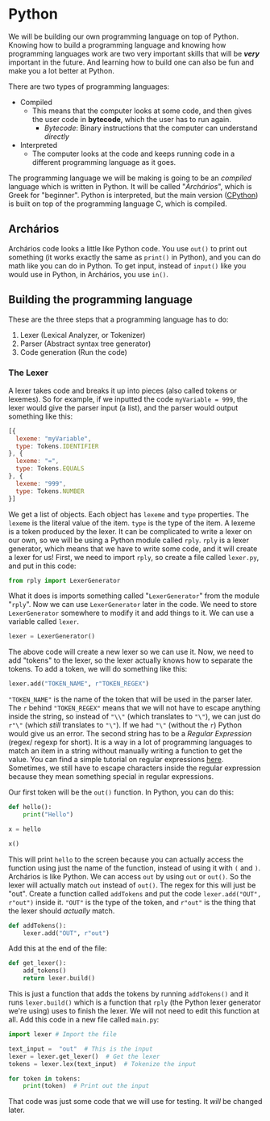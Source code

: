 # Python
We will be building our own programming language on top of Python. Knowing how to build a programming language and knowing how programming languages work are two very important skills that will be ***very*** important in the future. And learning how to build one can also be fun and make you a lot better at Python.

 There are two types of programming languages:
- Compiled
	- This means that the computer looks at some code, and then gives the user code in **bytecode**, which the user has to run again.
		- *Bytecode*: Binary instructions that the computer can understand *directly*
- Interpreted
	- The computer looks at the code and keeps running code in a different programming language as it goes.

The programming language we will be making is going to be an *compiled* language which is written in Python. It will be called "*Archários*", which is Greek for "beginner". Python is interpreted, but the main version ([CPython](https://github.com/python/cpython)) is built on top of the programming language C, which is compiled.

## Archários
Archários code looks a little like Python code. You use `out()` to print out  something (it works exactly the same as `print()` in Python), and you can do math like you can do in Python. To get input, instead of `input()` like you would use in Python, in Archários, you use `in()`.

## Building the programming language
These are the three steps that a programming language has to do:
1. Lexer (Lexical Analyzer, or Tokenizer)
2. Parser (Abstract syntax tree generator)
3. Code generation (Run the code)

### The Lexer
A lexer takes code and breaks it up into pieces (also called tokens or lexemes). So for example, if we inputted the code `myVariable = 999`, the lexer would give the parser input (a list), and the parser would output something like this:
```javascript
[{
  lexeme: "myVariable",
  type: Tokens.IDENTIFIER
}, {
  lexeme: "=",
  type: Tokens.EQUALS
}, {
  lexeme: "999",
  type: Tokens.NUMBER
}]
```

We get a list of objects. Each object has `lexeme` and `type` properties. The `lexeme` is the literal value of the item. `type` is the type of the item. A lexeme is a token produced by the lexer. It can be complicated to write a lexer on our own, so we will be using a Python module called `rply`. `rply` is a lexer generator, which means that we have to write some code, and it will create a lexer for us! First, we need to import `rply`, so create a file called `lexer.py`, and put in this code:
```python
from rply import LexerGenerator
```
What it does is imports something called "`LexerGenerator`" from the module "`rply`". Now we can use `LexerGenerator` later in the code. We need to store `LexerGenerator` somewhere to modify it and add things to it. We can use a variable called `lexer`.
```python
lexer = LexerGenerator()
```
The above code will create a new lexer so we can use it. Now, we need to add "tokens" to the lexer, so the lexer actually knows how to separate the tokens. To add a token, we will do something like this:
```python
lexer.add("TOKEN_NAME", r"TOKEN_REGEX")
```
`"TOKEN_NAME"` is the name of the token that will be used in the parser later. The `r` behind `"TOKEN_REGEX"` means that we will not have to escape anything inside the string, so instead of `"\\"` (which translates to `"\"`), we can just do `r"\"` (which *still* translates to `"\"`). If we had `"\"` (without the `r`) Python would give us an error. The second string has to be a *Regular Expression* (regex/ regexp for short). It is a way in a lot of programming languages to match an item in a string without manually writing a function to get the value. You can find a simple tutorial on regular expressions [here]([https://www.w3schools.com/python/pyton_regex.asp). Sometimes, we still have to escape characters inside the regular expression because they mean something special in regular expressions. 

Our first token will be the `out()` function. In Python, you can do this:
```python
def hello():
	print("Hello")

x = hello

x()
```
This will print `hello` to the screen because you can actually access the function using just the name of the function, instead of using it with `(` and `)`. Archários is like Python. We can access `out` by using `out` or `out()`. So the lexer will actually match `out` instead of `out()`. The regex for this will just be "out".  Create a function called `addTokens` and put the code `lexer.add("OUT", r"out")` inside it. `"OUT"` is the type of the token, and `r"out"` is the thing that the lexer should *actually* match.
```python
def addTokens():
	lexer.add("OUT", r"out")
```
Add this at the end of the file:
```python
def get_lexer():
	add_tokens()
	return lexer.build()
```
This is just a function that adds the tokens by running `addTokens()` and it runs `lexer.build()` which is a function that `rply` (the Python lexer generator we're using) uses to finish the lexer. We will not need to edit this function at all. Add this code in a new file called `main.py`:
```python
import lexer # Import the file

text_input =  "out"  # This is the input
lexer = lexer.get_lexer()  # Get the lexer
tokens = lexer.lex(text_input)  # Tokenize the input

for token in tokens:
	print(token)  # Print out the input
```
That code was just some code that we will use for testing. It *will* be changed later.
